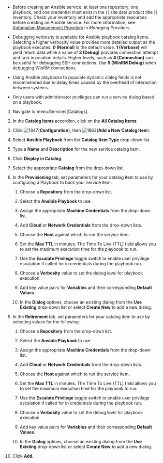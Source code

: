 <div class="note">

  - Before creating an Ansible service, at least one repository, one
    playbook, and one credential must exist in the {{ site.data.product.title }}
    inventory. Check your inventory and add the appropriate resources
    before creating an Ansible service. For more information, see
    [Automation Management
    Providers](https://access.redhat.com/documentation/en-us/red_hat_cloudforms/4.5/html-single/managing_providers/#automation_management_providers)
    in *Managing Providers*.

  - Debugging verbosity is available for Ansible playbook catalog items.
    Selecting a higher verbosity value provides more detailed output as
    the playbook executes. **0 (Normal)** is the default value. **1
    (Verbose)** will yield return data while a value of **3 (Debug)**
    provides connection attempt and task invocation details. Higher
    levels, such as **4 (Connection)** can be useful for debugging SSH
    connections. Use **5 (WinRM Debug)** when debugging WinRM
    connections.

  - Using Ansible playbooks to populate dynamic dialog fields is not
    recommended due to delay times caused by the overhead of interaction
    between systems.

  - Only users with administrator privileges can run a service dialog
    based on a playbook.

</div>

1.  Navigate to menu:Services\[Catalogs\].

2.  In the **Catalog Items** accordion, click on the **All Catalog
    Items**.

3.  Click ![1847](../images/1847.png)(**Configuration**), then
    ![1862](../images/1862.png)(**Add a New Catalog Item**).

4.  Select **Ansible Playbook** from the **Catalog Item Type** drop-down
    list.

5.  Type a **Name** and **Description** for the new service catalog
    item.

6.  Click **Display in Catalog**.

7.  Select the appropriate **Catalog** from the drop-down list.

8.  In the **Provisioning** tab, set parameters for your catalog item to
    use by configuring a Playbook to back your service item:

    1.  Choose a **Repository** from the drop-down list.

    2.  Select the **Ansible Playbook** to use.

    3.  Assign the appropriate **Machine Credentials** from the
        drop-down list.

    4.  Add **Cloud** or **Network Credentials** from the drop-down
        lists.

    5.  Choose the **Host** against which to run the service item.

    6.  Set the **Max TTL** in minutes. The Time To Live (TTL) field
        allows you to set the maximum execution time for the playbook to
        run.

    7.  Use the **Escalate Privilege** toggle switch to enable user
        privilege escalation if called for in credentials during the
        playbook run.

    8.  Choose a **Verbosity** value to set the debug level for playbook
        execution.

    9.  Add key value pairs for **Variables** and their corresponding
        **Default Values**.

    10. In the **Dialog** options, choose an existing dialog from the
        **Use Existing** drop-down list or select **Create New** to add
        a new dialog.

9.  In the **Retirement** tab, set parameters for your catalog item to
    use by selecting values for the following:

    1.  Choose a **Repository** from the drop-down list.

    2.  Select the **Ansible Playbook** to use.

    3.  Assign the appropriate **Machine Credentials** from the
        drop-down list.

    4.  Add **Cloud** or **Network Credentials** from the drop-down
        lists.

    5.  Choose the **Host** against which to run the service item.

    6.  Set the **Max TTL** in minutes. The Time To Live (TTL) field
        allows you to set the maximum execution time for the playbook to
        run.

    7.  Use the **Escalate Privilege** toggle switch to enable user
        privilege escalation if called for in credentials during the
        playbook run.

    8.  Choose a **Verbosity** value to set the debug level for playbook
        execution.

    9.  Add key value pairs for **Variables** and their corresponding
        **Default Values**.

    10. In the **Dialog** options, choose an existing dialog from the
        **Use Existing** drop-down list or select **Create New** to add
        a new dialog.

10. Click **Add**.

